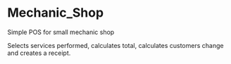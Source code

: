 # Mechanic_Shop
Simple POS for small mechanic shop

Selects services performed, calculates total, calculates customers change and creates a receipt.
